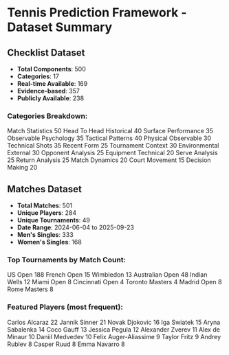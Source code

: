 # Tennis Prediction Framework - Dataset Summary

## Checklist Dataset
- **Total Components**: 500
- **Categories**: 17
- **Real-time Available**: 169
- **Evidence-based**: 357
- **Publicly Available**: 238

### Categories Breakdown:
Match Statistics                50
Head To Head Historical         40
Surface Performance            35
Observable Psychology          35
Tactical Patterns              40
Physical Observable            30
Technical Shots                35
Recent Form                    25
Tournament Context             30
Environmental External         30
Opponent Analysis              25
Equipment Technical            20
Serve Analysis                 25
Return Analysis                25
Match Dynamics                 20
Court Movement                 15
Decision Making                20

## Matches Dataset  
- **Total Matches**: 501
- **Unique Players**: 284
- **Unique Tournaments**: 49
- **Date Range**: 2024-06-04 to 2025-09-23
- **Men's Singles**: 333
- **Women's Singles**: 168

### Top Tournaments by Match Count:
US Open              188
French Open           15
Wimbledon            13
Australian Open      48
Indian Wells         12
Miami Open           8
Cincinnati Open      4
Toronto Masters      4
Madrid Open          8
Rome Masters         8

### Featured Players (most frequent):
Carlos Alcaraz       22
Jannik Sinner        21
Novak Djokovic       16
Iga Swiatek          15
Aryna Sabalenka      14
Coco Gauff           13
Jessica Pegula       12
Alexander Zverev     11
Alex de Minaur       10
Daniil Medvedev      10
Felix Auger-Aliassime 9
Taylor Fritz         9
Andrey Rublev        8
Casper Ruud          8
Emma Navarro         8